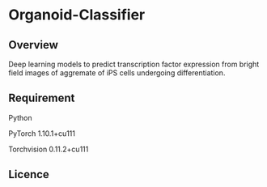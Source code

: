 # Organoid-Classifier

## Overview
Deep learning models to predict transcription factor expression from bright field images of aggremate of iPS cells undergoing differentiation. 


## Requirement
Python 

PyTorch 1.10.1+cu111

Torchvision 0.11.2+cu111



## Licence



